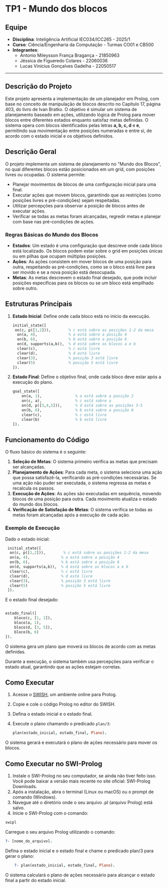 # TP1 - Mundo dos blocos

## Equipe
- **Disciplina**: Inteligência Artificial IEC034/ICC265 - 2025/1  
- **Curso**: Ciência/Engenharia da Computação - Turmas CO01 e CB500  
- **Integrantes**:
  - Antonio Mileysson França Bragança - 21850963
  - Jéssica de Figueredo Colares - 22060036
  - Lucas Vinícius Gonçalves Gadelha - 22050517

---
## Descrição do Projeto
Este projeto apresenta a implementação de um planejador em Prolog, com base no conceito de manipulação de blocos descrito no Capítulo 17, página 403, do livro de Ivan Bratko. O objetivo é simular um sistema de planejamento baseado em ações, utilizando lógica de Prolog para mover blocos entre diferentes estados enquanto satisfaz metas definidas. O sistema opera com blocos identificados pelas letras **a, b, c, d** e **e**, permitindo sua movimentação entre posições numeradas e entre si, de acordo com o estado inicial e os objetivos definidos. 

## Descrição Geral

O projeto implementa um sistema de planejamento no "Mundo dos Blocos", no qual diferentes blocos estão posicionados em um grid, com posições livres ou ocupadas. O sistema permite:

- Planejar movimentos de blocos de uma configuração inicial para uma final.
- Executar ações que movem blocos, garantindo que as restrições (como posições livres e pré-condições) sejam respeitadas.
- Utilizar percepções para observar a posição de blocos antes de executar ações.
- Verificar se todas as metas foram alcançadas, regredir metas e planejar com base nas pré-condições de ações.

### Regras Básicas do Mundo dos Blocos

- **Estados**: Um estado é uma configuração que descreve onde cada bloco está localizado. Os blocos podem estar sobre o grid em posições únicas ou em pilhas que ocupam múltiplas posições.
- **Ações**: As ações consistem em mover blocos de uma posição para outra, respeitando as pré-condições, como se o bloco está livre para ser movido e se a nova posição está desocupada.
- **Metas**: As metas descrevem o estado final desejado, que pode incluir posições específicas para os blocos ou se um bloco está empilhado sobre outro.

## Estruturas Principais

1. **Estado Inicial**: Define onde cada bloco está no início da execução.
    ```prolog
    initial_state([
     on(c, p([1,2])),        % c está sobre as posições 1-2 da mesa
      on(a, 4),              % a está sobre a posição 4
      on(b, 6),              % b está sobre a posição 6
      on(d, supports(a,b)),  % d está sobre os blocos a e b
      clear(c),              % c está livre
      clear(d),              % d está livre
      clear(3),              % posição 3 está livre
      clear(5)               % posição 5 está livre
   ]).
    ```

2. **Estado Final**: Define o objetivo final, onde cada bloco deve estar após a execução do plano.
    ```prolog
    goal_state([
        on(a, 1),               % a está sobre a posição 2
        on(c, a),               % c está sobre a
        on(d, p([3,4,5])),      % d está sobre as posições 3-5
        on(b, 6),               % b está sobre a posição 6
        clear(c),               % c está livre
        clear(b)                % b está livre
    ]).
    ```
## Funcionamento do Código

O fluxo básico do sistema é o seguinte:

1. **Seleção de Metas**: O sistema primeiro verifica as metas que precisam ser alcançadas.
2. **Planejamento de Ações**: Para cada meta, o sistema seleciona uma ação que possa satisfazê-la, verificando as pré-condições necessárias. Se uma ação não puder ser executada, o sistema regressa as metas e recalcula os passos.
3. **Execução de Ações**: As ações são executadas em sequência, movendo blocos de uma posição para outra. Cada movimento atualiza o estado do mundo dos blocos.
4. **Verificação de Satisfação de Metas**: O sistema verifica se todas as metas foram alcançadas após a execução de cada ação.

### Exemplo de Execução

Dado o estado inicial:
```prolog
 initial_state([
  on(c, p([1,2])),        % c está sobre as posições 1-2 da mesa
  on(a, 4),              % a está sobre a posição 4
  on(b, 6),              % b está sobre a posição 6
  on(d, supports(a,b)),  % d está sobre os blocos a e b
  clear(c),              % c está livre
  clear(d),              % d está livre
  clear(3),              % posição 3 está livre
  clear(5)               % posição 5 está livre
 ]).
```

E o estado final desejado:

```prolog

estado_final([
    bloco(c, [1, 2]),   
    bloco(a, 1),        
    bloco(d, [3, 5]),   
    bloco(b, 6)         
]).

```
O sistema gera um plano que moverá os blocos de acordo com as metas definidas. 

Durante a execução, o sistema também usa percepções para verificar o estado atual, garantindo que as ações estejam corretas.


## Como Executar

1. Acesse o [SWISH](https://swish.swi-prolog.org/), um ambiente online para Prolog.
2. Copie e cole o código Prolog no editor do SWISH.
3. Defina o estado inicial e o estado final.
4. Execute o plano chamando o predicado `plan/3`:

    ```prolog
    plan(estado_inicial, estado_final, Plano).
    ```

O sistema gerará e executará o plano de ações necessário para mover os blocos.


## Como Executar no SWI-Prolog

1. Instale o SWI-Prolog no seu computador, se ainda não tiver feito isso. Você pode baixar a versão mais recente no site oficial: SWI-Prolog Downloads.
2. Após a instalação, abra o terminal (Linux ou macOS) ou o prompt de comando (Windows).
3. Navegue até o diretório onde o seu arquivo .pl (arquivo Prolog) está salvo.
4. Inicie o SWI-Prolog com o comando:

```prolog
swipl
```

Carregue o seu arquivo Prolog utilizando o comando:

```prolog
?- [nome_do_arquivo].
```

Defina o estado inicial e o estado final e chame o predicado plan/3 para gerar o plano:

```prolog
    ?- plan(estado_inicial, estado_final, Plano).
```

O sistema calculará o plano de ações necessário para alcançar o estado final a partir do estado inicial.
